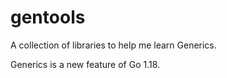 # gentools

A collection of libraries to help me learn Generics.

Generics is a new feature of Go 1.18.

